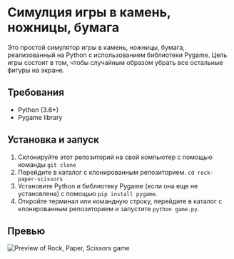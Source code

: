 # Симулция игры в камень, ножницы, бумага

Это простой симулятор игры в камень, ножницы, бумага, реализованный на Python с использованием библиотеки Pygame. Цель игры состоит в том, чтобы случайным образом убрать все остальные фигуры на экране.

## Требования

- Python (3.6+)
- Pygame library

## Установка и запуск

1. Склонируйте этот репозиторий на свой компьютер с помощью команды `git clone`
2. Перейдите в каталог с клонированным репозиторием. `cd rock-paper-scissors`
3. Установите Python и библиотеку Pygame (если она еще не установлена) с помощью `pip install pygame`.
4. Откройте терминал или командную строку, перейдите в каталог с клонированным репозиторием и запустите `python game.py`.


## Превью

![Preview of Rock, Paper, Scissors game](https://tenor.googleapis.com/v2/media?id=17094489757882248221&format=optimizedgif&client_key=tenor_web&access_token=ya29.a0Ael9sCNhqoyzNOIiol6qx3Yiy5RJVx0p_OnzoypR-RyW-kOO9N3Jpv3iqI1p_odS-RnOLs6smRIAsRVZaZBIxP1KQBaoARCZzL56yJdHW_dzNK7FVzUHwePhpeGaXdhV2EDNrZ8Pnn0PCqTSEqmN6AYGwxG4aCgYKAegSARASFQF4udJhKpt7oXDqNw-zYl_GEWvyeg0163&key=AIzaSyC-P6_qz3FzCoXGLk6tgitZo4jEJ5mLzD8)



